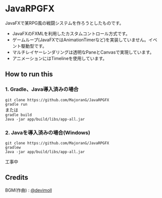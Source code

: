 # JavaRPGFX
JavaFXで某RPG風の戦闘システムを作ろうとしたものです。

- JavaFXのFXMLを利用したカスタムコントロール方式です。
- ゲームループ(JavaFXではAnimationTimerなど)を実装していません。イベント駆動型です。
- マルチレイヤーレンダリングは透明なPaneとCanvasで実現しています。
- アニメーションにはTimelineを使用しています。

## How to run this
### 1. Gradle、Java導入済みの場合
`git clone https://github.com/MajoranG/JavaRPGFX`  
`gradle run`  
または  
`gradle build`  
`Java -jar app/build/libs/app-all.jar`  

### 2. Javaを導入済みの場合(Windows)
`git clone https://github.com/MajoranG/JavaRPGFX`  
`gradlew`  
`Java -jar app/build/libs/app-all.jar`  

工事中

## Credits
BGM(作曲) : [@devimoll](https://github.com/devimoll)